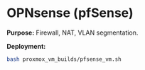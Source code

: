 # OPNsense (pfSense)

**Purpose:** Firewall, NAT, VLAN segmentation.

**Deployment:**  
```bash
bash proxmox_vm_builds/pfsense_vm.sh
